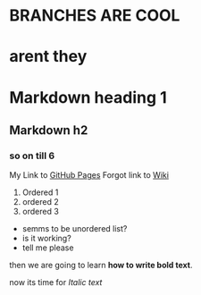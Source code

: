 # BRANCHES ARE COOL
# arent they
# Markdown heading 1
## Markdown h2
### so on till 6

My Link to [GitHub Pages](https://pages.github.com/)
Forgot link to [Wiki](https://de.wikipedia.org/wiki/Markdown)
1. Ordered 1
2. ordered 2
3. ordered 3

- semms to be unordered list?
- is it working?
- tell me please

then we are going to learn **how to write bold text**.

now its time for *Italic text*
